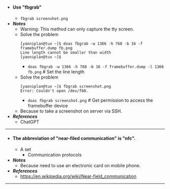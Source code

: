 - #### Use "fbgrab" 
    - `fbgrab screenshot.png`
- ***Notes***
    - Warning: This method can only capture the tty screen.
    - Solve the problem
      ```
      [yaoniplan@tux ~]$ doas fbgrab -w 1366 -h 768 -b 16 -f framebuffer.dump fb.png
      Line length cannot be smaller than width
      [yaoniplan@tux ~]$ 
      ```
        - `doas fbgrab -w 1366 -h 768 -b 16 -f framebuffer.dump -l 1366 fb.png` # Set the line length
    - Solve the problem
      ```
      [yaoniplan@tux ~]$ fbgrab screenshot.png
      Error: Couldn't open /dev/fb0.
      ```
        - `doas fbgrab screenshot.png` # Get permission to access the framebuffer device
    - Because to take a screenshot on server via SSH.
- ***References***
    - ChatGPT
- ---
- #### The abbreviation of "near-filed communication" is "nfc".
    - A set
        - Communication protocols
- ***Notes***
    - Because need to use an electronic card on mobile phone.
- ***References***
    - https://en.wikipedia.org/wiki/Near-field_communication
- ---
